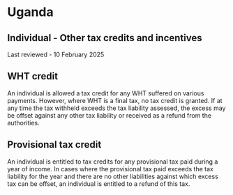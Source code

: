 # Uganda
## Individual - Other tax credits and incentives
Last reviewed - 10 February 2025
## WHT credit
An individual is allowed a tax credit for any WHT suffered on various payments. However, where WHT is a final tax, no tax credit is granted.
If at any time the tax withheld exceeds the tax liability assessed, the excess may be offset against any other tax liability or received as a refund from the authorities.
## Provisional tax credit
An individual is entitled to tax credits for any provisional tax paid during a year of income. In cases where the provisional tax paid exceeds the tax liability for the year and there are no other liabilities against which excess tax can be offset, an individual is entitled to a refund of this tax.
